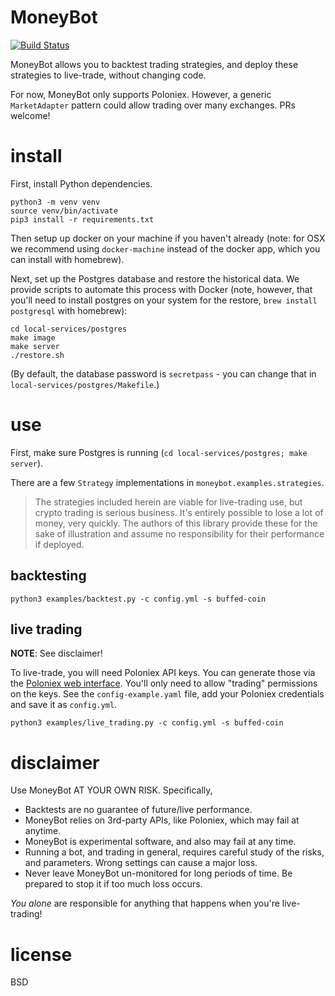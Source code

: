 # MoneyBot

[![Build Status](https://travis-ci.org/elsehow/moneybot.svg?branch=master)](https://travis-ci.org/elsehow/moneybot)

MoneyBot allows you to backtest trading strategies, and deploy these strategies to live-trade, without changing code.

For now, MoneyBot only supports Poloniex. However, a generic `MarketAdapter` pattern could allow trading over many exchanges. PRs welcome!

# install

First, install Python dependencies.

```
python3 -m venv venv
source venv/bin/activate
pip3 install -r requirements.txt
```

Then setup up docker on your machine if you haven't already (note: for OSX we recommend using `docker-machine` instead of the docker app, which you can install with homebrew).

Next, set up the Postgres database and restore the historical data. We provide scripts to automate this process with Docker (note, however, that you'll need to install postgres on your system for the restore, `brew install postgresql` with homebrew):

```
cd local-services/postgres
make image
make server
./restore.sh
```

(By default, the database password is `secretpass` - you can change that in `local-services/postgres/Makefile`.)

# use

First, make sure Postgres is running (`cd local-services/postgres; make server`).

There are a few `Strategy` implementations in `moneybot.examples.strategies`.

>The strategies included herein are viable for live-trading use, but crypto trading is serious business. It's entirely possible to lose a lot of money, very quickly. The authors of this library provide these for the sake of illustration and assume no responsibility for their performance if deployed.

## backtesting

```
python3 examples/backtest.py -c config.yml -s buffed-coin
```

## live trading

**NOTE**: See disclaimer!

To live-trade, you will need Poloniex API keys. You can generate those via the [Poloniex web interface](https://www.youtube.com/watch?v=OScIbgXZoW0). You'll only need to allow "trading" permissions on the keys. See the `config-example.yaml` file, add your Poloniex credentials and save it as `config.yml`.

```
python3 examples/live_trading.py -c config.yml -s buffed-coin
```

# disclaimer

Use MoneyBot AT YOUR OWN RISK. Specifically,

- Backtests are no guarantee of future/live performance.
- MoneyBot relies on 3rd-party APIs, like Poloniex, which may fail at anytime.
- MoneyBot is experimental software, and also may fail at any time.
- Running a bot, and trading in general, requires careful study of the risks, and parameters. Wrong settings can cause a major loss.
- Never leave MoneyBot un-monitored for long periods of time. Be prepared to stop it if too much loss occurs.

*You alone* are responsible for anything that happens when you're live-trading!

# license

BSD
